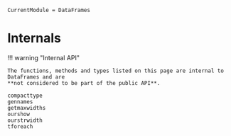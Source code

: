 ```@meta
CurrentModule = DataFrames
```

# Internals

!!! warning "Internal API"

    The functions, methods and types listed on this page are internal to DataFrames and are
    **not considered to be part of the public API**.

```@docs
compacttype
gennames
getmaxwidths
ourshow
ourstrwidth
tforeach
```
